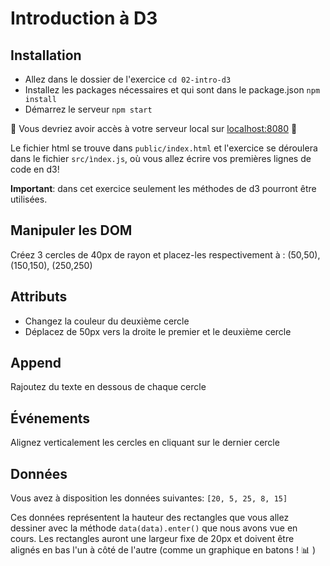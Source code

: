 # Introduction à D3

## Installation
* Allez dans le dossier de l'exercice ```cd 02-intro-d3```
* Installez les packages nécessaires et qui sont dans le package.json ```npm install```
* Démarrez le serveur ```npm start```

:rocket: Vous devriez avoir accès à votre serveur local sur [localhost:8080](http:localhost:8000) :rocket:

Le fichier html se trouve dans ```public/index.html``` et l'exercice se déroulera dans le fichier ```src/ìndex.js```, où vous allez écrire vos premières lignes de code en d3!

**Important**: dans cet exercice seulement les méthodes de d3 pourront être utilisées. 

## Manipuler les DOM
Créez 3 cercles de 40px de rayon et placez-les respectivement à : (50,50), (150,150), (250,250)


## Attributs
* Changez la couleur du deuxième cercle
* Déplacez de 50px vers la droite le premier et le deuxième cercle 

## Append
Rajoutez du texte en dessous de chaque cercle

## Événements
Alignez verticalement les cercles en cliquant sur le dernier cercle

## Données 
Vous avez à disposition les données suivantes: ```[20, 5, 25, 8, 15]```

Ces données représentent la hauteur des rectangles que vous allez dessiner avec la méthode ```data(data).enter()``` que nous avons vue en cours. Les rectangles auront une largeur fixe de 20px et doivent être alignés en bas l'un à côté de l'autre (comme un graphique en batons ! :bar_chart: )
